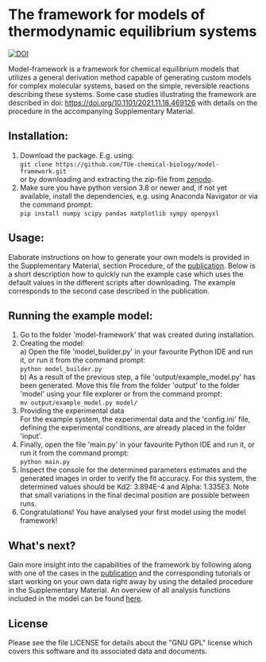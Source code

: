 # The framework for models of thermodynamic equilibrium systems
[![DOI](https://zenodo.org/badge/399795756.svg)](https://zenodo.org/badge/latestdoi/399795756)

Model-framework is a framework for chemical equilibrium models that utilizes a general derivation method capable of generating custom models for complex molecular systems, based on the simple, reversible reactions describing these systems. Some case studies illustrating the framework are described in doi: https://doi.org/10.1101/2021.11.18.469126 with details on the procedure in the accompanying Supplementary Material.

## Installation:
1) Download the package. E.g. using:  
   `git clone https://github.com/TUe-chemical-biology/model-framework.git`  
   or by downloading and extracting the zip-file from [zenodo](https://doi.org/10.5281/zenodo.5531622).
2) Make sure you have python version 3.8 or newer and, if not yet available, install the dependencies, e.g. using Anaconda Navigator or via the command prompt:  
   `pip install numpy scipy pandas matplotlib sympy openpyxl`

## Usage:
Elaborate instructions on how to generate your own models is provided in the Supplementary Material, section Procedure, of the [publication](https://doi.org/10.1101/2021.11.18.469126). Below is a short description how to quickly run the example case which uses the default values in the different scripts after downloading. The example corresponds to the second case described in the publication.

## Running the example model:
1) Go to the folder 'model-framework' that was created during installation.
2) Creating the model:  
   a) Open the file 'model_builder.py' in your favourite Python IDE and run it, or run it from the command prompt:  
      `python model_builder.py`  
   b) As a result of the previous step, a file 'output/example_model.py' has been generated. Move this file from the folder 'output' to the folder 'model' using your file explorer or from the command prompt:  
      `mv output/example_model.py model/`
3) Providing the experimental data  
   For the example system, the experimental data and the 'config.ini' file, defining the experimental conditions, are already placed in the folder 'input'.
4) Finally, open the file 'main.py' in your favourite Python IDE and run it, or run it from the command prompt:  
   `python main.py`
5) Inspect the console for the determined parameters estimates and the generated images in order to verify the fit accuracy. For this system, the determined values should be Kd2: 3.894E-4 and Alpha: 1.335E3. Note that small variations in the final decimal position are possible between runs.
6) Congratulations! You have analysed your first model using the model framework!

## What's next?
Gain more insight into the capabilities of the framework by following along with one of the cases in the [publication](https://doi.org/10.1101/2021.11.18.469126) and the corresponding tutorials or start working on your own data right away by using the detailed procedure in the Supplementary Material. An overview of all analysis functions included in the model can be found [here](https://2022-model-framework.readthedocs.io/).

## License
Please see the file LICENSE for details about the "GNU GPL" license which covers this software and its associated data and documents.
